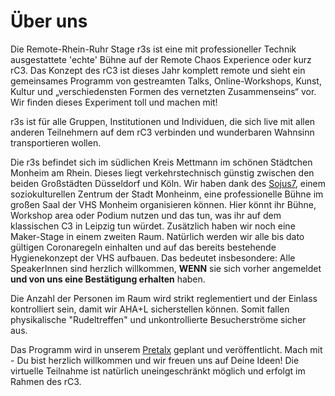 # Über uns
Die Remote-Rhein-Ruhr Stage r3s ist eine mit professioneller Technik ausgestattete 'echte' Bühne auf der Remote Chaos Experience oder kurz rC3. Das Konzept des rC3 ist dieses Jahr komplett remote und sieht ein gemeinsames Programm von gestreamten Talks, Online-Workshops, Kunst, Kultur und „verschiedensten Formen des vernetzten Zusammenseins“ vor. Wir finden dieses Experiment toll und machen mit! 

r3s ist für alle Gruppen, Institutionen und Individuen, die sich live mit allen anderen Teilnehmern auf dem rC3 verbinden und wunderbaren Wahnsinn transportieren wollen. 

Die r3s befindet sich im südlichen Kreis Mettmann im schönen Städtchen Monheim am Rhein. Dieses liegt verkehrstechnisch günstig zwischen den beiden Großstädten Düsseldorf und Köln. Wir haben dank des [Sojus7](https://www.sojus.de), einem soziokulturellen Zentrum der Stadt Monheinm, eine professionelle Bühne im großen Saal der VHS Monheim organisieren können. Hier könnt ihr Bühne, Workshop area oder Podium nutzen und das tun, was ihr auf dem klassischen C3 in Leipzig tun würdet. Zusätzlich haben wir noch eine Maker-Stage in einem zweiten Raum.
Natürlich werden wir alle bis dato gültigen Coronaregeln einhalten und auf das bereits bestehende Hygienekonzept der VHS aufbauen. Das bedeutet insbesondere: Alle SpeakerInnen sind herzlich willkommen, **WENN** sie sich vorher angemeldet **und von uns eine Bestätigung erhalten** haben.  

Die Anzahl der Personen im Raum wird strikt reglementiert und der Einlass kontrolliert sein, damit wir AHA+L sicherstellen können. Somit fallen physikalische "Rudeltreffen" und unkontrollierte Besucherströme sicher aus.

Das Programm wird in unserem [Pretalx](https://pretalx.r3s.nrw/r3s/) geplant und veröffentlicht. Mach mit - Du bist herzlich willkommen und wir freuen uns auf Deine Ideen! 
Die virtuelle Teilnahme ist natürlich uneingeschränkt möglich und erfolgt im Rahmen des rC3.
